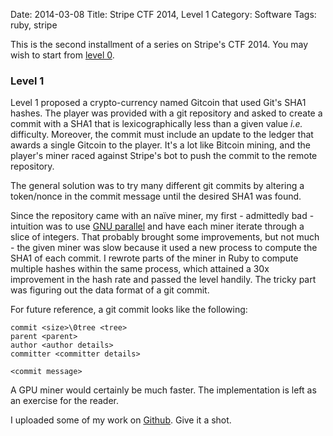Date: 2014-03-08
Title: Stripe CTF 2014, Level 1
Category: Software
Tags: ruby, stripe

This is the second installment of a series on Stripe's CTF 2014. You may wish
to start from [level 0]({filename}../../02/23/stripe-level0.md).

### Level 1

Level 1 proposed a crypto-currency named Gitcoin that used Git's SHA1 hashes. The player was provided with a git repository and asked to create a commit with a SHA1 that is lexicographically less than a given value _i.e._ difficulty. Moreover, the commit must include an update to the ledger that awards a single Gitcoin to the player. It's a lot like Bitcoin mining, and the player's miner raced against Stripe's bot to push the commit to the remote repository.

The general solution was to try many different git commits by altering a token/nonce in the commit message until the desired SHA1 was found.

Since the repository came with an naïve miner, my first - admittedly bad - intuition was to use [GNU parallel] and have each miner iterate through a slice of integers. That probably brought some improvements, but not much - the given miner was slow because it used a new process to compute the SHA1 of each commit. I rewrote parts of the miner in Ruby to compute multiple hashes within the same process, which attained a 30x improvement in the hash rate and passed the level handily. The tricky part was figuring out the data format of a git commit.

For future reference, a git commit looks like the following:

```
commit <size>\0tree <tree>
parent <parent>
author <author details>
committer <committer details>

<commit message>
```

A GPU miner would certainly be much faster. The implementation is left as an exercise for the reader.

I uploaded some of my work on [Github]. Give it a shot.

  [gnu parallel]: http://www.gnu.org/software/parallel/
  [Github]: https://github.com/jimjh/stripe-level1

